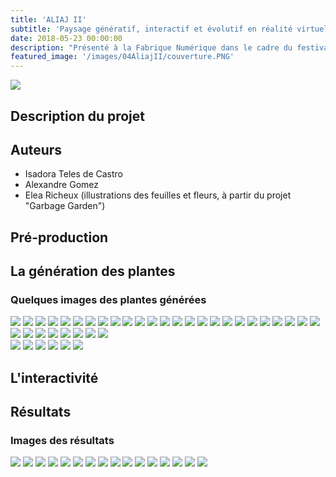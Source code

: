 ```yaml
---
title: 'ALIAJ II'
subtitle: 'Paysage génératif, interactif et évolutif en réalité virtuelle (2018)'
date: 2018-05-23 00:00:00
description: "Présenté à la Fabrique Numérique dans le cadre du festival Les Bains Numérique"
featured_image: '/images/04AliajII/couverture.PNG'
---
```


![](/images/04AliajII/couverture.PNG)

## Description du projet

## Auteurs
- Isadora Teles de Castro
- Alexandre Gomez
- Elea Richeux (illustrations des feuilles et fleurs, à partir du projet "Garbage Garden")

## Pré-production


## La génération des plantes

### Quelques images des plantes générées
<div class="gallery" data-columns="6">
	<img src="/images/04AliajII/galerie01/01.JPG">
	<img src="/images/04AliajII/galerie01/02.JPG">
	<img src="/images/04AliajII/galerie01/03.JPG">
	<img src="/images/04AliajII/galerie01/04.JPG">
	<img src="/images/04AliajII/galerie01/05.gif">
	<img src="/images/04AliajII/galerie01/06.JPG">
	<img src="/images/04AliajII/galerie01/07.JPG">
	<img src="/images/04AliajII/galerie01/08.JPG">
	<img src="/images/04AliajII/galerie01/09.JPG">
	<img src="/images/04AliajII/galerie01/10.JPG">
	<img src="/images/04AliajII/galerie01/11.JPG">
	<img src="/images/04AliajII/galerie01/12.JPG">
	<img src="/images/04AliajII/galerie01/13.JPG">
	<img src="/images/04AliajII/galerie01/14.JPG">
	<img src="/images/04AliajII/galerie01/15.JPG">
	<img src="/images/04AliajII/galerie01/16.JPG">
	<img src="/images/04AliajII/galerie01/17.JPG">
	<img src="/images/04AliajII/galerie01/18.JPG">
	<img src="/images/04AliajII/galerie01/19.JPG">
	<img src="/images/04AliajII/galerie01/20.JPG">
	<img src="/images/04AliajII/galerie01/21.JPG">
	<img src="/images/04AliajII/galerie01/22.JPG">
	<img src="/images/04AliajII/galerie01/23.JPG">
	<img src="/images/04AliajII/galerie01/24.JPG">
	<img src="/images/04AliajII/galerie01/25.JPG">
	<img src="/images/04AliajII/galerie01/26.JPG">
	<img src="/images/04AliajII/galerie01/27.JPG">
	<img src="/images/04AliajII/galerie01/28.JPG">
	<img src="/images/04AliajII/galerie01/29.JPG">
	<img src="/images/04AliajII/galerie01/30.JPG">
	<img src="/images/04AliajII/galerie01/31.JPG">
	<img src="/images/04AliajII/galerie01/32.JPG">
	<img src="/images/04AliajII/galerie01/33.JPG">
</div>

<div class="gallery" data-columns="3">
	<img src="/images/04AliajII/galerie02/BG01.png">
	<img src="/images/04AliajII/galerie02/BG02.png">
	<img src="/images/04AliajII/galerie02/BG03.png">
	<img src="/images/04AliajII/galerie02/BG04.png">
	<img src="/images/04AliajII/galerie02/BG05.png">
	<img src="/images/04AliajII/galerie02/BG06.png">
</div>

## L'interactivité

## Résultats

### Images des résultats
<div class="gallery" data-columns="4">
	<img src="/images/04AliajII/galerie03/01.png">
	<img src="/images/04AliajII/galerie03/02.png">
	<img src="/images/04AliajII/galerie03/03.png">
	<img src="/images/04AliajII/galerie03/04.png">
	<img src="/images/04AliajII/galerie03/05.png">
	<img src="/images/04AliajII/galerie03/06.png">
	<img src="/images/04AliajII/galerie03/07.png">
	<img src="/images/04AliajII/galerie03/08.jpg">
	<img src="/images/04AliajII/galerie03/12.jpg">
	<img src="/images/04AliajII/galerie03/13.jpg">
	<img src="/images/04AliajII/galerie03/14.jpg">
	<img src="/images/04AliajII/galerie03/15.jpg">
	<img src="/images/04AliajII/galerie03/16.jpg">
	<img src="/images/04AliajII/galerie03/17.jpg">
	<img src="/images/04AliajII/galerie03/18.jpg">
	<img src="/images/04AliajII/galerie03/19.jpg">
</div>
